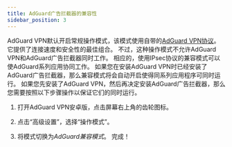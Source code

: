 ```yaml
---
title: AdGuard广告拦截器的兼容性
sidebar_position: 3
---
```



AdGuard VPN默认开启常规操作模式，该模式使用自带的[AdGuard VPN协议](/general/adguard-vpn-protocol.mdx)。 它提供了连接速度和安全性的最佳组合。 不过，这种操作模式不允许AdGuard VPN和AdGuard广告拦截器同时工作。 相应的，使用IPsec协议的兼容模式可以使AdGuard系列应用协同工作。 如果您在安装AdGuard VPN时已经安装了AdGuard广告拦截器，那么兼容模式将会自动开启使得同系列应用程序可同时运行。 如果您先安装了AdGuard VPN，然后再决定安装AdGuard广告拦截器，那么您需要按照以下步骤操作以保证它们的同时运行。

1. 打开AdGuard VPN安卓版，点击屏幕右上角的齿轮图标。

2. 点击“高级设置”，选择“操作模式”。

3. 将模式切换为*AdGuard兼容模式*。 完成！
